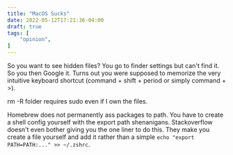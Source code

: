 ```yaml
---
title: "MacOS Sucks"
date: 2022-05-12T17:21:36-04:00
draft: true
tags: [
    "opinion",
]
---
```


So you want to see hidden files?
You go to finder settings but can't find it. So you then Google it. Turns out you were supposed to memorize the very intuitive keyboard shortcut (command + shift + period or simply command + >).

rm -R folder requires sudo even if I own the files.

Homebrew does not permanently ass packages to path. You have to create a shell config yourself with the export path shenanigans. Stackoverflow doesn't even bother giving you the one liner to do this. They make you create a file yourself and add it rather than a simple `echo "export PATH=PATH:..." >> ~/.zshrc`.

